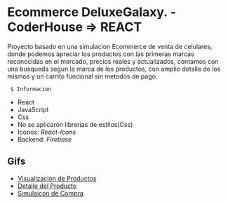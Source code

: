 # Ecommerce DeluxeGalaxy. - CoderHouse => REACT
 
 Proyecto basado en una simulacion Ecommerce de venta de celulares, donde podemos apreciar los productos con las primeras marcas reconocidas en el mercado, precios reales y actualizados, contamos con una busqueda segun la marca de los productos, con amplio detalle de los mismos y un carrito funcional sin metodos de pago.


```
 $ Informacion
```
* React
* JavaScript
* Css
* No se aplicaron librerias de estilos(Css)
* Iconos: *React-Icons*
* Backend: *Firebase*

## Gifs

* [Visualizacion de Productos](https://drive.google.com/file/d/1Bhip7eAsKcbDrFx9LHgsZSSxgGg20Gg7/view?usp=sharing)
* [Detalle del Producto](https://drive.google.com/file/d/1nb9vV9Sh87S8_zuhS6udv7zQVq4WVMJX/view?usp=sharing)
* [Simulaicon de Compra](https://drive.google.com/file/d/12TZ5VPEsPtFhugphwFoTXu-NpmfbuMuD/view?usp=sharing)